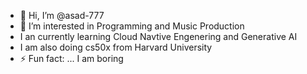 - 👋 Hi, I’m @asad-777
- 👀 I’m interested in Programming and Music Production
- I an currently learning Cloud Navtive Engenering and Generative AI
- I am also doing cs50x from Harvard University
- ⚡ Fun fact: ... I am boring

